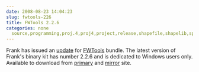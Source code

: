 ```yaml
---
date: 2008-08-23 14:04:23
slug: fwtools-226
title: FWTools 2.2.6
categories: none
  source,programming,proj.4,proj4,project,release,shapefile,shapelib,spatial,srs
---
```


Frank has issued an [update](http://lists.maptools.org/pipermail/fwtools/2008-August/001306.html) for [FWTools](http://fwtools.maptools.org/) bundle. The latest version of Frank's binary kit has number 2.2.6 and is dedicated to Windows users only. Available to download from [primary](http://fwtools.maptools.org/) and [mirror](http://fwtools.loskot.net/) site.
